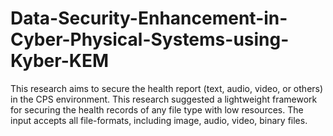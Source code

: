 # Data-Security-Enhancement-in-Cyber-Physical-Systems-using-Kyber-KEM
This research aims to secure the health report (text, audio, video, or others) in the CPS environment. This research suggested a lightweight framework for securing the health records of any file type with low resources. The input accepts all file-formats, including image, audio, video, binary files.
